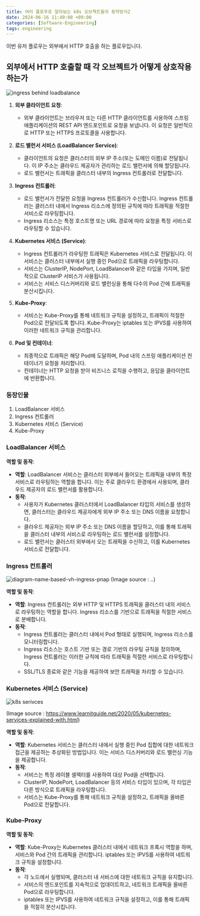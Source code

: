 ```yaml
---
title: 여러 플로우로 알아보는 k8s 오브젝트들의 동작방식2
date: 2024-06-16 11:49:08 +09:00
categories: [Software-Engineering]
tags: engineering
---
```


이번 유저 플로우는 외부에서 HTTP 호출을 하는 플로우입니다. 

## 외부에서 HTTP 호출할 때 각 오브젝트가 어떻게 상호작용하는가

![ingress behind loadbalance](https://github.com/guswns1659/guswns1659.github.io/assets/55608425/ff13cfb8-f17d-4e1a-9ba8-2c3557f6e1f5)


1. **외부 클라이언트 요청**:
   - 외부 클라이언트는 브라우저 또는 다른 HTTP 클라이언트를 사용하여 스프링 애플리케이션의 REST API 엔드포인트로 요청을 보냅니다. 이 요청은 일반적으로 HTTP 또는 HTTPS 프로토콜을 사용합니다.

2. **로드 밸런서 서비스 (LoadBalancer Service)**:
   - 클라이언트의 요청은 클러스터의 외부 IP 주소(또는 도메인 이름)로 전달됩니다. 이 IP 주소는 클라우드 제공자가 관리하는 로드 밸런서에 의해 할당됩니다.
   - 로드 밸런서는 트래픽을 클러스터 내부의 Ingress 컨트롤러로 전달합니다.

3. **Ingress 컨트롤러**:
   - 로드 밸런서가 전달한 요청을 Ingress 컨트롤러가 수신합니다. Ingress 컨트롤러는 클러스터 내에서 Ingress 리소스에 정의된 규칙에 따라 트래픽을 적절한 서비스로 라우팅합니다.
   - Ingress 리소스는 특정 호스트명 또는 URL 경로에 따라 요청을 특정 서비스로 라우팅할 수 있습니다.

4. **Kubernetes 서비스 (Service)**:
   - Ingress 컨트롤러가 라우팅한 트래픽은 Kubernetes 서비스로 전달됩니다. 이 서비스는 클러스터 내부에서 실행 중인 Pod으로 트래픽을 라우팅합니다.
   - 서비스는 ClusterIP, NodePort, LoadBalancer와 같은 타입을 가지며, 일반적으로 ClusterIP 서비스가 사용됩니다.
   - 서비스는 서비스 디스커버리와 로드 밸런싱을 통해 다수의 Pod 간에 트래픽을 분산시킵니다.

5. **Kube-Proxy**:
   - 서비스는 Kube-Proxy를 통해 네트워크 규칙을 설정하고, 트래픽이 적절한 Pod으로 전달되도록 합니다. Kube-Proxy는 iptables 또는 IPVS를 사용하여 이러한 네트워크 규칙을 관리합니다.

6. **Pod 및 컨테이너**:
   - 최종적으로 트래픽은 해당 Pod에 도달하며, Pod 내의 스프링 애플리케이션 컨테이너가 요청을 처리합니다.
   - 컨테이너는 HTTP 요청을 받아 비즈니스 로직을 수행하고, 응답을 클라이언트에 반환합니다.
  

### 등장인물

1. LoadBalancer 서비스
2. Ingress 컨트롤러
3. Kubernetes 서비스 (Service)
4. Kube-Proxy

### LoadBalancer 서비스

**역할 및 동작**:
- **역할**: LoadBalancer 서비스는 클러스터 외부에서 들어오는 트래픽을 내부의 특정 서비스로 라우팅하는 역할을 합니다. 이는 주로 클라우드 환경에서 사용되며, 클라우드 제공자의 로드 밸런서를 활용합니다.
- **동작**:
  - 사용자가 Kubernetes 클러스터에서 LoadBalancer 타입의 서비스를 생성하면, 클러스터는 클라우드 제공자에게 외부 IP 주소 또는 DNS 이름을 요청합니다.
  - 클라우드 제공자는 외부 IP 주소 또는 DNS 이름을 할당하고, 이를 통해 트래픽을 클러스터 내부의 서비스로 라우팅하는 로드 밸런서를 설정합니다.
  - 로드 밸런서는 클러스터 외부에서 오는 트래픽을 수신하고, 이를 Kubernetes 서비스로 전달합니다.

### Ingress 컨트롤러

![diagram-name-based-vh-ingress-pnap](https://github.com/guswns1659/guswns1659.github.io/assets/55608425/80ede70f-0014-490c-a43f-1069192d20d7)
(Image source : ..)


**역할 및 동작**:
- **역할**: Ingress 컨트롤러는 외부 HTTP 및 HTTPS 트래픽을 클러스터 내의 서비스로 라우팅하는 역할을 합니다. Ingress 리소스를 기반으로 트래픽을 적절한 서비스로 분배합니다.
- **동작**:
  - Ingress 컨트롤러는 클러스터 내에서 Pod 형태로 실행되며, Ingress 리소스를 모니터링합니다.
  - Ingress 리소스는 호스트 기반 또는 경로 기반의 라우팅 규칙을 정의하며, Ingress 컨트롤러는 이러한 규칙에 따라 트래픽을 적절한 서비스로 라우팅합니다.
  - SSL/TLS 종료와 같은 기능을 제공하여 보안 트래픽을 처리할 수 있습니다.

### Kubernetes 서비스 (Service)

![k8s serivces](https://github.com/guswns1659/guswns1659.github.io/assets/55608425/4383eb93-2298-44e6-b30a-a6aeec72cc7d)

(Image source : https://www.learnitguide.net/2020/05/kubernetes-services-explained-with.html)

**역할 및 동작**:
- **역할**: Kubernetes 서비스는 클러스터 내에서 실행 중인 Pod 집합에 대한 네트워크 접근을 제공하는 추상화된 방법입니다. 이는 서비스 디스커버리와 로드 밸런싱 기능을 제공합니다.
- **동작**:
  - 서비스는 특정 레이블 셀렉터를 사용하여 대상 Pod을 선택합니다.
  - ClusterIP, NodePort, LoadBalancer 등의 서비스 타입이 있으며, 각 타입은 다른 방식으로 트래픽을 라우팅합니다.
  - 서비스는 Kube-Proxy를 통해 네트워크 규칙을 설정하고, 트래픽을 올바른 Pod으로 전달합니다.

### Kube-Proxy

**역할 및 동작**:
- **역할**: Kube-Proxy는 Kubernetes 클러스터 내에서 네트워크 프록시 역할을 하며, 서비스와 Pod 간의 트래픽을 관리합니다. iptables 또는 IPVS를 사용하여 네트워크 규칙을 설정합니다.
- **동작**:
  - 각 노드에서 실행되며, 클러스터 내 서비스에 대한 네트워크 규칙을 유지합니다.
  - 서비스의 엔드포인트를 지속적으로 업데이트하고, 네트워크 트래픽을 올바른 Pod으로 라우팅합니다.
  - iptables 또는 IPVS를 사용하여 네트워크 규칙을 설정하고, 이를 통해 트래픽을 적절히 분산시킵니다.
